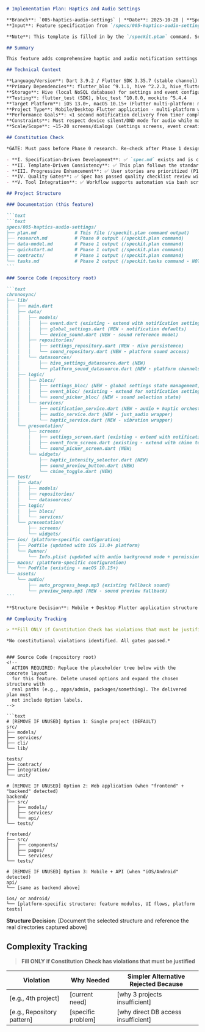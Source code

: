 ````markdown
# Implementation Plan: Haptics and Audio Settings

**Branch**: `005-haptics-audio-settings` | **Date**: 2025-10-28 | **Spec**: [spec.md](./spec.md)
**Input**: Feature specification from `/specs/005-haptics-audio-settings/spec.md`

**Note**: This template is filled in by the `/speckit.plan` command. See `.specify/templates/commands/plan.md` for the execution workflow.

## Summary

This feature adds comprehensive haptic and audio notification settings to ChronoSync, allowing users to configure default notification preferences globally and customize them per event. Users can select from device built-in sounds, choose haptic intensity levels (light, medium, strong), and toggle a "chime" setting at the event level to control timer completion notifications. The implementation requires integration with platform-specific audio and haptic APIs (iOS and macOS), persistent storage of settings via Hive, and graceful fallback handling for unavailable sounds or unsupported devices.

## Technical Context

**Language/Version**: Dart 3.9.2 / Flutter SDK 3.35.7 (stable channel)  
**Primary Dependencies**: flutter_bloc ^9.1.1, hive ^2.2.3, hive_flutter ^1.1.0, just_audio ^0.10.5, vibration ^3.1.4, flutter_local_notifications ^19.5.0, permission_handler ^12.0.1, equatable ^2.0.7  
**Storage**: Hive (local NoSQL database) for settings and event configuration persistence  
**Testing**: flutter_test (SDK), bloc_test ^10.0.0, mockito ^5.4.4  
**Target Platform**: iOS 13.0+, macOS 10.15+ (Flutter multi-platform: mobile + desktop)
**Project Type**: Mobile/Desktop Flutter application - multi-platform with platform-specific audio/haptic implementations  
**Performance Goals**: <1 second notification delivery from timer completion, <30ms haptic feedback response, <100ms sound preview playback start  
**Constraints**: Must respect device silent/DND mode for audio while maintaining haptic functionality, must handle OS permission restrictions gracefully with retry mechanisms, offline-capable (no network required)  
**Scale/Scope**: ~15-20 screens/dialogs (settings screens, event creation/editing), 3 haptic intensity levels, support for device built-in sound library enumeration

## Constitution Check

*GATE: Must pass before Phase 0 research. Re-check after Phase 1 design.*

- **I. Specification-Driven Development**: ✅ `spec.md` exists and is complete with comprehensive requirements, user stories, edge cases, and success criteria
- **II. Template-Driven Consistency**: ✅ This plan follows the standard template structure
- **III. Progressive Enhancement**: ✅ User stories are prioritized (P1-P3) and independently testable as defined in spec.md
- **IV. Quality Gates**: ✅ Spec has passed quality checklist review with comprehensive enhancements documented
- **V. Tool Integration**: ✅ Workflow supports automation via bash scripts and JSON output

## Project Structure

### Documentation (this feature)

```text
```text
specs/005-haptics-audio-settings/
├── plan.md              # This file (/speckit.plan command output)
├── research.md          # Phase 0 output (/speckit.plan command)
├── data-model.md        # Phase 1 output (/speckit.plan command)
├── quickstart.md        # Phase 1 output (/speckit.plan command)
├── contracts/           # Phase 1 output (/speckit.plan command)
└── tasks.md             # Phase 2 output (/speckit.tasks command - NOT created by /speckit.plan)
```

### Source Code (repository root)

```text
chronosync/
├── lib/
│   ├── main.dart
│   ├── data/
│   │   ├── models/
│   │   │   ├── event.dart (existing - extend with notification settings)
│   │   │   ├── global_settings.dart (NEW - notification defaults)
│   │   │   └── device_sound.dart (NEW - sound reference model)
│   │   ├── repositories/
│   │   │   ├── settings_repository.dart (NEW - Hive persistence)
│   │   │   └── sound_repository.dart (NEW - platform sound access)
│   │   └── datasources/
│   │       ├── hive_settings_datasource.dart (NEW)
│   │       └── platform_sound_datasource.dart (NEW - platform channels)
│   ├── logic/
│   │   ├── blocs/
│   │   │   ├── settings_bloc/ (NEW - global settings state management)
│   │   │   ├── event_bloc/ (existing - extend for notification settings)
│   │   │   └── sound_picker_bloc/ (NEW - sound selection state)
│   │   └── services/
│   │       ├── notification_service.dart (NEW - audio + haptic orchestration)
│   │       ├── audio_service.dart (NEW - just_audio wrapper)
│   │       └── haptic_service.dart (NEW - vibration wrapper)
│   └── presentation/
│       ├── screens/
│       │   ├── settings_screen.dart (existing - extend with notification section)
│       │   ├── event_form_screen.dart (existing - extend with chime toggle)
│       │   └── sound_picker_screen.dart (NEW)
│       └── widgets/
│           ├── haptic_intensity_selector.dart (NEW)
│           ├── sound_preview_button.dart (NEW)
│           └── chime_toggle.dart (NEW)
├── test/
│   ├── data/
│   │   ├── models/
│   │   ├── repositories/
│   │   └── datasources/
│   ├── logic/
│   │   ├── blocs/
│   │   └── services/
│   └── presentation/
│       ├── screens/
│       └── widgets/
├── ios/ (platform-specific configuration)
│   ├── Podfile (updated with iOS 13.0+ platform)
│   └── Runner/
│       └── Info.plist (updated with audio background mode + permissions)
├── macos/ (platform-specific configuration)
│   └── Podfile (existing - macOS 10.15+)
└── assets/
    └── audio/
        ├── auto_progress_beep.mp3 (existing fallback sound)
        └── preview_beep.mp3 (NEW - sound preview fallback)
```

**Structure Decision**: Mobile + Desktop Flutter application structure selected. The project follows Flutter's standard architecture with separation of concerns: `data/` for models and persistence (Hive), `logic/` for business logic (BLoC pattern), and `presentation/` for UI. Platform-specific implementations use platform channels for iOS/macOS audio and haptic APIs. This structure supports the multi-platform nature of the application while maintaining code reusability through shared Dart logic.

## Complexity Tracking

> **Fill ONLY if Constitution Check has violations that must be justified**

*No constitutional violations identified. All gates passed.*

````
```

### Source Code (repository root)
<!--
  ACTION REQUIRED: Replace the placeholder tree below with the concrete layout
  for this feature. Delete unused options and expand the chosen structure with
  real paths (e.g., apps/admin, packages/something). The delivered plan must
  not include Option labels.
-->

```text
# [REMOVE IF UNUSED] Option 1: Single project (DEFAULT)
src/
├── models/
├── services/
├── cli/
└── lib/

tests/
├── contract/
├── integration/
└── unit/

# [REMOVE IF UNUSED] Option 2: Web application (when "frontend" + "backend" detected)
backend/
├── src/
│   ├── models/
│   ├── services/
│   └── api/
└── tests/

frontend/
├── src/
│   ├── components/
│   ├── pages/
│   └── services/
└── tests/

# [REMOVE IF UNUSED] Option 3: Mobile + API (when "iOS/Android" detected)
api/
└── [same as backend above]

ios/ or android/
└── [platform-specific structure: feature modules, UI flows, platform tests]
```

**Structure Decision**: [Document the selected structure and reference the real
directories captured above]

## Complexity Tracking

> **Fill ONLY if Constitution Check has violations that must be justified**

| Violation | Why Needed | Simpler Alternative Rejected Because |
|-----------|------------|-------------------------------------|
| [e.g., 4th project] | [current need] | [why 3 projects insufficient] |
| [e.g., Repository pattern] | [specific problem] | [why direct DB access insufficient] |
